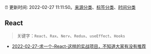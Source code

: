 :alarm_clock: 更新时间: 2022-02-27 11:11:50。[来源分类](../README.md)、[标签分类](../TAGS.md)、[时间分类](../TIMELINE.md)

## React


> 关键字：`React`、`Rax`、`Nerv`、`Redux`、`useEffect`、`Hooks`



- [2022-02-27-求一个-React-这样的实战项目，不知道大家有没有推荐](https://www.v2ex.com/t/836734) 